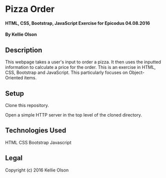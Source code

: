 # Pizza Order

#### HTML, CSS, Bootstrap, JavaScript Exercise for Epicodus 04.08.2016

#### By Kellie Olson

## Description

This webpage takes a user's input to order a pizza. It then uses the inputted information to calculate a price for the order.  This is an exercise in HTML, CSS, Bootstrap and JavaScript. This particularly focuses on Object-Oriented items.

## Setup

Clone this repository.

Open a simple HTTP server in the top level of the cloned directory.

## Technologies Used

HTML
CSS
Bootstrap
Javascript

## Legal

Copyright (c) 2016 Kellie Olson
